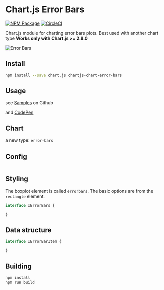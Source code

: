 # Chart.js Error Bars
[![NPM Package][npm-image]][npm-url] [![CircleCI][circleci-image]][circleci-url]

Chart.js module for charting error bars plots. Best used with another chart type **Works only with Chart.js >= 2.8.0**

![Error Bars]()

## Install

```bash
npm install --save chart.js chartjs-chart-error-bars
```

## Usage
see [Samples](https://github.com/sgratzl/chartjs-chart-error-bars/tree/master/samples) on Github

and [CodePen]()

## Chart

a new type: `error-bars`

## Config

```typescript

```

## Styling
The boxplot element is called `errorbars`. The basic options are from the `rectangle` element.

```typescript
interface IErrorBars {

}
```

## Data structure


```typescript
interface IErrorBarItem {

}
```

## Building

```sh
npm install
npm run build
```

[npm-image]: https://badge.fury.io/js/chartjs-chart-error-bars.svg
[npm-url]: https://npmjs.org/package/chartjs-chart-error-bars
[circleci-image]: https://circleci.com/gh/sgratzl/chartjs-chart-error-bars.svg?style=shield
[circleci-url]: https://circleci.com/gh/sgratzl/chartjs-chart-error-bars

